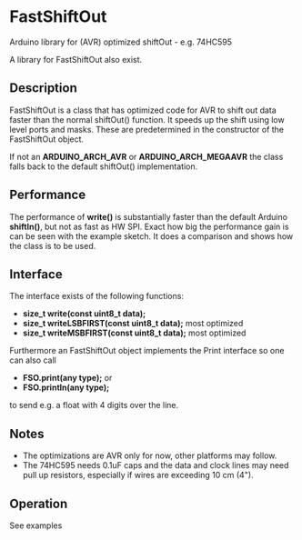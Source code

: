 # FastShiftOut

Arduino library for (AVR) optimized shiftOut - e.g. 74HC595

A library for FastShiftOut also exist.

## Description

FastShiftOut is a class that has optimized code for AVR to shift out data faster 
than the normal shiftOut() function.
It speeds up the shift using low level ports and masks. These are predetermined
in the constructor of the FastShiftOut object.

If not an **ARDUINO_ARCH_AVR** or **ARDUINO_ARCH_MEGAAVR** the class falls back 
to the default shiftOut() implementation. 

## Performance

The performance of **write()** is substantially faster than the default Arduino 
**shiftIn()**, but not as fast as HW SPI. 
Exact how big the performance gain is can be seen with the example sketch.
It does a comparison and shows how the class is to be used.

## Interface

The interface exists of the following functions:

- **size_t write(const uint8_t data);**
- **size_t writeLSBFIRST(const uint8_t data);**  most optimized
- **size_t writeMSBFIRST(const uint8_t data);**  most optimized

Furthermore an FastShiftOut object implements the Print interface
so one can also call
- **FSO.print(any type);** or 
- **FSO.println(any type);**

to send e.g. a float with 4 digits over the line.

## Notes

- The optimizations are AVR only for now, other platforms may follow.
- The 74HC595 needs 0.1uF caps and the data and clock lines may need  
pull up resistors, especially if wires are exceeding 10 cm (4").

## Operation

See examples

